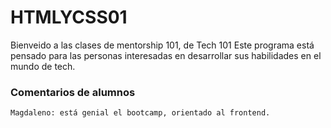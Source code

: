# HTMLYCSS01

Bienveido a las clases de mentorship 101, de Tech 101
Este programa está pensado para las personas interesadas en desarrollar sus habilidades en el mundo de tech.

### Comentarios de alumnos

    Magdaleno: está genial el bootcamp, orientado al frontend.
